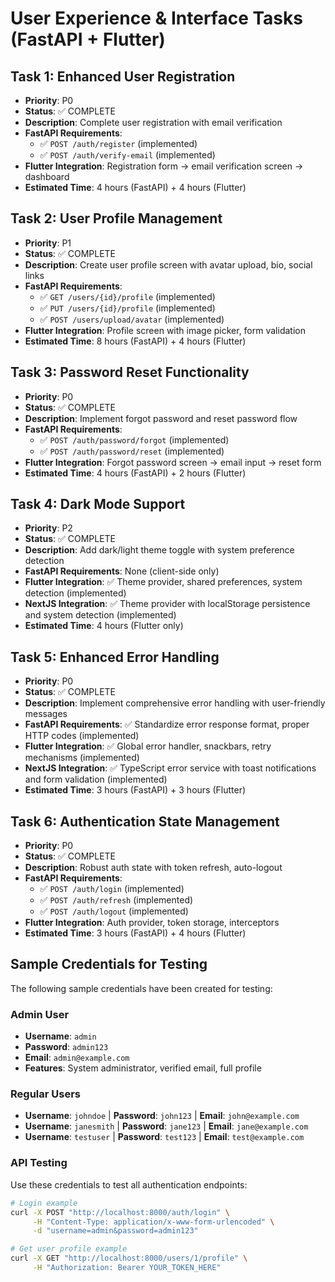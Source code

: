 # User Experience & Interface Tasks (FastAPI + Flutter)

## Task 1: Enhanced User Registration
- **Priority**: P0
- **Status**: ✅ COMPLETE
- **Description**: Complete user registration with email verification
- **FastAPI Requirements**: 
  - ✅ `POST /auth/register` (implemented)
  - ✅ `POST /auth/verify-email` (implemented)
- **Flutter Integration**: Registration form → email verification screen → dashboard
- **Estimated Time**: 4 hours (FastAPI) + 4 hours (Flutter)

## Task 2: User Profile Management  
- **Priority**: P1
- **Status**: ✅ COMPLETE
- **Description**: Create user profile screen with avatar upload, bio, social links
- **FastAPI Requirements**:
  - ✅ `GET /users/{id}/profile` (implemented)
  - ✅ `PUT /users/{id}/profile` (implemented)
  - ✅ `POST /users/upload/avatar` (implemented)
- **Flutter Integration**: Profile screen with image picker, form validation
- **Estimated Time**: 8 hours (FastAPI) + 4 hours (Flutter)

## Task 3: Password Reset Functionality
- **Priority**: P0  
- **Status**: ✅ COMPLETE
- **Description**: Implement forgot password and reset password flow
- **FastAPI Requirements**:
  - ✅ `POST /auth/password/forgot` (implemented)
  - ✅ `POST /auth/password/reset` (implemented)
- **Flutter Integration**: Forgot password screen → email input → reset form
- **Estimated Time**: 4 hours (FastAPI) + 2 hours (Flutter)

## Task 4: Dark Mode Support
- **Priority**: P2
- **Status**: ✅ COMPLETE
- **Description**: Add dark/light theme toggle with system preference detection
- **FastAPI Requirements**: None (client-side only)
- **Flutter Integration**: ✅ Theme provider, shared preferences, system detection (implemented)
- **NextJS Integration**: ✅ Theme provider with localStorage persistence and system detection (implemented)
- **Estimated Time**: 4 hours (Flutter only)

## Task 5: Enhanced Error Handling
- **Priority**: P0
- **Status**: ✅ COMPLETE
- **Description**: Implement comprehensive error handling with user-friendly messages
- **FastAPI Requirements**: ✅ Standardize error response format, proper HTTP codes (implemented)
- **Flutter Integration**: ✅ Global error handler, snackbars, retry mechanisms (implemented)
- **NextJS Integration**: ✅ TypeScript error service with toast notifications and form validation (implemented)
- **Estimated Time**: 3 hours (FastAPI) + 3 hours (Flutter)

## Task 6: Authentication State Management
- **Priority**: P0
- **Status**: ✅ COMPLETE
- **Description**: Robust auth state with token refresh, auto-logout
- **FastAPI Requirements**: 
  - ✅ `POST /auth/login` (implemented)
  - ✅ `POST /auth/refresh` (implemented)
  - ✅ `POST /auth/logout` (implemented)
- **Flutter Integration**: Auth provider, token storage, interceptors
- **Estimated Time**: 3 hours (FastAPI) + 4 hours (Flutter)

## Sample Credentials for Testing
The following sample credentials have been created for testing:

### Admin User
- **Username**: `admin`
- **Password**: `admin123`
- **Email**: `admin@example.com`
- **Features**: System administrator, verified email, full profile

### Regular Users
- **Username**: `johndoe` | **Password**: `john123` | **Email**: `john@example.com`
- **Username**: `janesmith` | **Password**: `jane123` | **Email**: `jane@example.com`
- **Username**: `testuser` | **Password**: `test123` | **Email**: `test@example.com`

### API Testing
Use these credentials to test all authentication endpoints:
```bash
# Login example
curl -X POST "http://localhost:8000/auth/login" \
     -H "Content-Type: application/x-www-form-urlencoded" \
     -d "username=admin&password=admin123"

# Get user profile example  
curl -X GET "http://localhost:8000/users/1/profile" \
     -H "Authorization: Bearer YOUR_TOKEN_HERE"
```